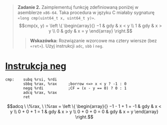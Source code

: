 > **Zadanie 2.** Zaimplementuj funkcję zdefiniowaną poniżej w asemblerze `x86-64`. Taka procedura w języku C miałaby sygnaturę `«long cmp(uint64_t x, uint64_t y)»`.
> $$cmp(x, y) = \left \{ \begin{array}{}
> −1 & gdy & x < y \\
> 1 & gdy & x > y \\
> 0 & gdy & x = y
> \end{array} \right.$$
>> **Wskazówka:** Rozwiązanie wzorcowe ma cztery wiersze (bez `«ret»`). Użyj instrukcji `adc`, `sbb` i `neg`.

# [Instrukcja neg](https://www.felixcloutier.com/x86/neg)

```assembly
cmp:    subq %rsi, %rdi
        sbbq %rax, %rax     ;borrow <=> x < y ? -1 : 0
        negq %rdi           ;CF = (x - y == 0) ? 0 : 1 
        adcq %rax, %rax
        ret
```

$$adcq \ \%rax, \ \%rax = \left \{ \begin{array}{}
−1 - 1 + 1 = -1 & gdy & x < y \\
0 + 0 + 1 = 1 & gdy & x > y \\
0 + 0 + 0 = 0 & gdy & x = y
\end{array} \right.$$